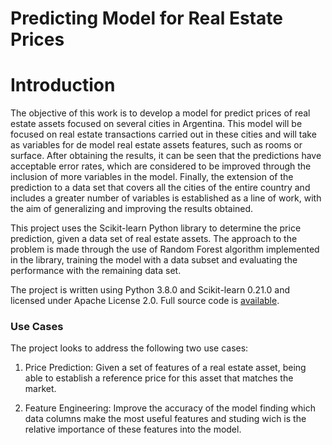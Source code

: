 # Predicting Model for Real Estate Prices


# Introduction

The objective of this work is to develop a model for predict prices of real estate assets focused on several cities in Argentina. This model will be focused on real estate transactions carried out in these cities and will take as variables for de model real estate assets features, such as rooms or surface. After obtaining the results, it can be seen that the predictions have acceptable error rates, which are considered to be improved through the inclusion of more variables in the model. Finally, the extension of the prediction to a data set that covers all the cities of the entire country and includes a greater number of variables is established as a line of work, with the aim of generalizing and improving the results obtained. 

This project uses the Scikit-learn Python library to determine the price prediction, given a data set of real estate assets. The approach to the problem is made through the use of Random Forest algorithm implemented in the library, training the model with a data subset and evaluating the performance with the remaining data set.

The project is written using Python 3.8.0 and Scikit-learn 0.21.0 and licensed under Apache License 2.0. Full source code is [available](https://github.com/Dparedero/Masters_Dissertation).

### Use Cases
The project looks to address the following two use cases:

1. Price Prediction: Given a set of features of a real estate asset, being able to establish a reference price for this asset that matches the market. 

2. Feature Engineering: Improve the accuracy of the model finding which data columns make the most useful features and studing wich is the relative importance of these features into the model.
